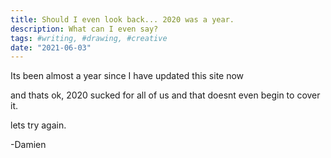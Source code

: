 ```yaml
---
title: Should I even look back... 2020 was a year.
description: What can I even say? 
tags: #writing, #drawing, #creative
date: "2021-06-03"
---
```


Its been almost a year since I have updated this site now

and thats ok, 2020 sucked for all of us and that doesnt even begin to cover it. 

lets try again.

-Damien